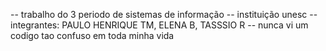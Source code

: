 -- trabalho do 3 periodo de sistemas de informação
-- instituição unesc
-- integrantes: PAULO HENRIQUE TM, ELENA B, TASSSIO R
-- nunca vi um codigo tao confuso em toda minha vida
